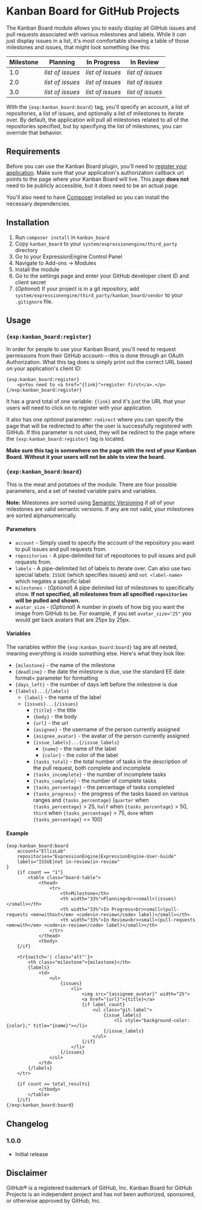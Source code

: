 Kanban Board for GitHub Projects
================================

The Kanban Board module allows you to easily display all GitHub issues and pull
requests associated with various milestones and labels. While it *can* just
display issues in a list, it's most comfortable showing a table of those
milestones and issues, that might look something like this:

| Milestone | Planning         | In Progress      | In Review        |
| --------- | ---------------- | ---------------- | ---------------- |
| 1.0       | *list of issues* | *list of issues* | *list of issues* |
| 2.0       | *list of issues* | *list of issues* | *list of issues* |
| 3.0       | *list of issues* | *list of issues* | *list of issues* |

With the `{exp:kanban_board:board}` tag, you'll specify an account, a list of
repositories, a list of issues, and optionally a list of milestones to iterate
over. By default, the application will pull all milestones related to all of the
repositories specified, but by specifying the list of milestones, you can
override that behavior.

Requirements
------------

Before you can use the Kanban Board plugin, you'll need to [register your
application](https://github.com/settings/applications/new). Make sure that your
application's authorization callback url points to the page where your Kanban
Board will live. This page **does not** need to be publicly accessible, but it
does need to be an actual page.

You'll also need to have [Composer](https://getcomposer.org) installed so you
can install the necessary dependencies.

Installation
------------

1. Run `composer install` in `kanban_board`
2. Copy `kanban_board` to your `system/expressionengine/third_party` directory
3. Go to your ExpressionEngine Control Panel
4. Navigate to Add-ons -> Modules
5. Install the module
6. Go to the settings page and enter your GitHub developer client ID and client
   secret
7. (*Optional*) If your project is in a git repository, add
   `system/expressionengine/third_party/kanban_board/vendor` to your `.gitignore`
   file.

Usage
-----

### `{exp:kanban_board:register}`

In order for people to use your Kanban Board, you'll need to request permissions
from their GitHub account---this is done through an OAuth Authorization. What
this tag does is simply print out the correct URL based on your application's
client ID:

	{exp:kanban_board:register}
		<p>You need to <a href="{link}">register first</a>.</p>
	{/exp:kanban_board:register}

It has a grand total of one variable: `{link}` and it's just the URL that your
users will need to click on to register with your application.

It also has one *optional* parameter: `redirect` where you can specify the page
that will be redirected to after the user is successfully registered with
GitHub. If this parameter is not used, they will be redirect to the page where
the `{exp:kanban_board:register}` tag is located.

**Make sure this tag is somewhere on the page with the rest of your Kanban Board.
Without it your users will not be able to view the board.**

### `{exp:kanban_board:board}`

This is the meat and potatoes of the module. There are four possible parameters,
and a set of nested variable pairs and variables.

**Note:** Milestones are sorted using [Semantic Versioning](http://semver.org)
if *all* of your milestones are valid semantic versions. If any are not valid,
your milestones are sorted alphanumerically.

#### Parameters

- `account` - Simply used to specify the account of the repository you want to
  pull issues and pull requests from.
- `repositories` - A pipe-delimited list of repositories to pull issues and pull
  requests from.
- `labels` - A pipe-delimited list of labels to iterate over. Can also use two
  special labels: `ISSUE` (which specifies issues) and `not <label-name>` which
  negates a specific label
- `milestones` - (*Optional*) A pipe delimited list of milestones to
  specifically show. **If not specified, all milestones from all specified
  `repositories` will be pulled and shown.**
- `avatar_size` - (*Optional*) A number in pixels of how big you want the image
  from GitHub to be. For example, if you set `avatar_size="25"` you would get
  back avatars that are 25px by 25px.

#### Variables

The variables within the `{exp:kanban_board:board}` tag are all nested, meaning
everything is inside something else. Here's what they look like:

- `{milestone}` - the name of the milestone
- `{deadline}` - the date the milestone is due, use the standard EE date format= parameter for formatting
- `{days_left}` - the number of days left before the milestone is due
- `{labels}...{/labels}`
	- `{label}` - the name of the label
	- `{issues}...{/issues}`
		- `{title}` - the title
		- `{body}` - the body
		- `{url}` - the url
		- `{asignee}` - the username of the person currently assigned
		- `{asignee_avatar}` - the avatar of the person currently assigned
		- `{issue_labels}...{/issue_labels}`
			- `{name}` - the name of the label
			- `{color}` - the color of the label
		- `{tasks_total}` - the total number of tasks in the description of the pull request, both complete and incomplete
		- `{tasks_incomplete}` - the number of incomplete tasks
		- `{tasks_complete}` - the number of complete tasks
		- `{tasks_percentage}` - the percentage of tasks completed
		- `{tasks_progress}` - the progress of the tasks based on various ranges and `{tasks_percentage}` (`quarter` when `{tasks_percentage}` > 25, `half` when `{tasks_percentage}` > 50, `third` when `{tasks_percentage}` > 75, `done` when `{tasks_percentage}` == 100)

#### Example

	{exp:kanban_board:board
		account="EllisLab"
		repositories="ExpressionEngine|ExpressionEngine-User-Guide"
		labels="ISSUE|not in-review|in-review"
	}
		{if count == "1"}
			<table class="board-table">
				<thead>
					<tr>
						<th>Milestone</th>
						<th width="33%">Planning<br><small>(issues)</small></th>
						<th width="33%">In Progress<br><small>(pull-requests <em>without</em> <code>in-review</code> label)</small></th>
						<th width="33%">In Review<br><small>(pull-requests <em>with</em> <code>in-review</code> label)</small></th>
					</tr>
				</thead>
				<tbody>
		{/if}

		<tr{switch='| class="alt"'}>
			<th class="milestone">{milestone}</th>
			{labels}
				<td>
					<ul>
						{issues}
							<li>
								<img src="{assignee_avatar}" width="25">
								<a href="{url}">{title}</a>
								{if label_count}
									<ul class="git-label">
										{issue_labels}
											<li style="background-color: {color};" title="{name}"></li>
										{/issue_labels}
									</ul>
								{/if}
							</li>
						{/issues}
					</ul>
				</td>
			{/labels}
		</tr>

		{if count == total_results}
				</tbody>
			</table>
		{/if}
	{/exp:kanban_board:board}

Changelog
---------

### 1.0.0

- Initial release

Disclaimer
----------

GitHub® is a registered trademark of GitHub, Inc. Kanban Board for GitHub
Projects is an independent project and has not been authorized, sponsored, or
otherwise approved by GitHub, Inc.

